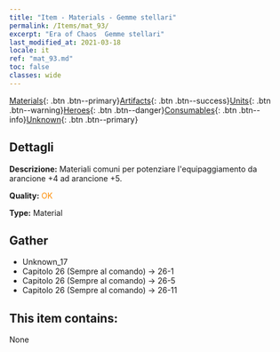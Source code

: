 ```yaml
---
title: "Item - Materials - Gemme stellari"
permalink: /Items/mat_93/
excerpt: "Era of Chaos  Gemme stellari"
last_modified_at: 2021-03-18
locale: it
ref: "mat_93.md"
toc: false
classes: wide
---
```

 [Materials](/it/Items/){: .btn .btn--primary}[Artifacts](/it/Items/Artifacts/){: .btn .btn--success}[Units](/it/Items/Units/){: .btn .btn--warning}[Heroes](/it/Items/Heroes/){: .btn .btn--danger}[Consumables](/it/Items/Consumables/){: .btn .btn--info}[Unknown](/it/Items/Unknown/){: .btn .btn--primary}

## Dettagli
 **Descrizione:** Materiali comuni per potenziare l'equipaggiamento da arancione +4 ad arancione +5.

 **Quality:** <span style="color: #FF8C00">OK</span>

 **Type:** Material

## Gather

*    Unknown_17 
*    Capitolo 26 (Sempre al comando) -> 26-1 
*    Capitolo 26 (Sempre al comando) -> 26-5 
*    Capitolo 26 (Sempre al comando) -> 26-11 

## This item contains:

  None

